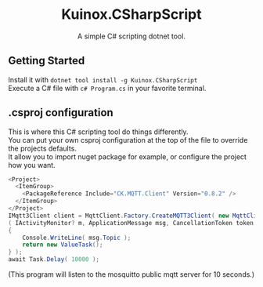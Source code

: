 <h1 align="center">
	Kuinox.CSharpScript
</h1>
<p align="center">
  A simple C# scripting dotnet tool.
</p>

## Getting Started
Install it with `dotnet tool install -g Kuinox.CSharpScript`  
Execute a C# file with `c# Program.cs` in your favorite terminal.

## .csproj configuration
This is where this C# scripting tool do things differently.  
You can put your own csproj configuration at the top of the file to override the projects defaults.  
It allow you to import nuget package for example, or configure the project how you want.

```csharp
<Project>
  <ItemGroup>
    <PackageReference Include="CK.MQTT.Client" Version="0.8.2" />
  </ItemGroup>
</Project>
IMqtt3Client client = MqttClient.Factory.CreateMQTT3Client( new MqttClientConfiguration( "test.mosquitto.org:1883" ),
( IActivityMonitor? m, ApplicationMessage msg, CancellationToken token ) =>
{
    Console.WriteLine( msg.Topic );
    return new ValueTask();
} );
await Task.Delay( 10000 );
```
(This program will listen to the mosquitto public mqtt server for 10 seconds.)
